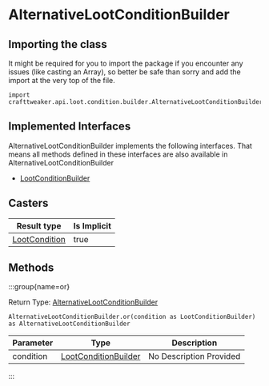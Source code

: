 # AlternativeLootConditionBuilder

## Importing the class

It might be required for you to import the package if you encounter any issues (like casting an Array), so better be safe than sorry and add the import at the very top of the file.
```zenscript
import crafttweaker.api.loot.condition.builder.AlternativeLootConditionBuilder;
```


## Implemented Interfaces
AlternativeLootConditionBuilder implements the following interfaces. That means all methods defined in these interfaces are also available in AlternativeLootConditionBuilder

- [LootConditionBuilder](/vanilla/api/loot/condition/builder/LootConditionBuilder)

## Casters

| Result type | Is Implicit |
|-------------|-------------|
| [LootCondition](/vanilla/api/loot/condition/LootCondition) | true |

## Methods

:::group{name=or}

Return Type: [AlternativeLootConditionBuilder](/vanilla/api/loot/condition/builder/AlternativeLootConditionBuilder)

```zenscript
AlternativeLootConditionBuilder.or(condition as LootConditionBuilder) as AlternativeLootConditionBuilder
```

| Parameter | Type | Description |
|-----------|------|-------------|
| condition | [LootConditionBuilder](/vanilla/api/loot/condition/builder/LootConditionBuilder) | No Description Provided |


:::


